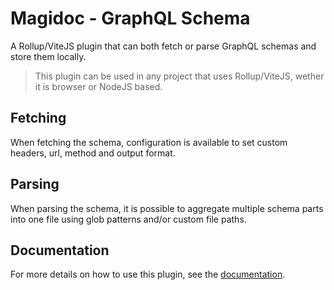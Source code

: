 # Magidoc - GraphQL Schema
A Rollup/ViteJS plugin that can both fetch or parse GraphQL schemas and store them locally. 


> This plugin can be used in any project that uses Rollup/ViteJS, wether it is browser or NodeJS based.

## Fetching
When fetching the schema, configuration is available to set custom headers, url, method and output format.

## Parsing
When parsing the schema, it is possible to aggregate multiple schema parts into one file using glob patterns and/or custom file paths.

## Documentation
For more details on how to use this plugin, see the [documentation](https://magidoc.js.org/plugins/rollup-graphql-schema).